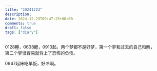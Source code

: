 ```yaml
---
title: "20241223"
description: 
date: 2024-12-23T09:47:25+08:00
comments: true
draft: false
tags: ["diary"]
---
```

0128睡，0638醒，0913起。两个梦都不是好梦，第一个梦和过去的自己和解，第二个梦很容易就背上了恐怖的负债。

0947起床吃早饭，好冷啊。

